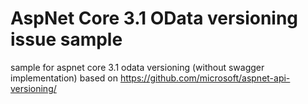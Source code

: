 # AspNet Core 3.1 OData versioning issue sample
sample for aspnet core 3.1 odata versioning (without swagger implementation) based on https://github.com/microsoft/aspnet-api-versioning/
